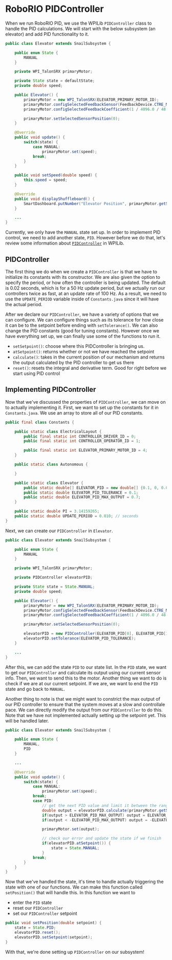
# RoboRIO PIDController

When we run RoboRIO PID, we use the WPILib `PIDController` class to handle the PID calculations. We will start with the below subsystem (an elevator) and add PID functionality to it.

```java
public class Elevator extends SnailSubsystem {

    public enum State {
        MANUAL
    }

    private WPI_TalonSRX primaryMotor;

    private State state = defaultState;
    private double speed;

    public Elevator() {
        primaryMotor = new WPI_TalonSRX(ELEVATOR_PRIMARY_MOTOR_ID);
        primaryMotor.configSelectedFeedbackSensor(FeedbackDevice.CTRE_MagEncoder_Relative);
        primaryMotor.configSelectedFeedbackCoefficient(1 / 4096.0 / 48.0 * Math.PI * 6);

        primaryMotor.setSelectedSensorPosition(0);
    }

    @Override
    public void update() {
        switch(state) {
            case MANUAL:
                primaryMotor.set(speed);
            break;
        }
    }

    public void setSpeed(double speed) {
        this.speed = speed;
    }

    @Override
    public void displayShuffleboard() {
        SmartDashboard.putNumber("Elevator Position", primaryMotor.getSelectedSensorPosition());
    }

    ...
}
```

Currently, we only have the `MANUAL` state set up. In order to implement PID control, we need to add another state, `PID`. However before we do that, let's review some information about [`PIDController`](https://first.wpi.edu/FRC/roborio/release/docs/java/edu/wpi/first/wpilibj/controller/PIDController.html) in WPILib.

## PIDController

The first thing we do when we create a `PIDController` is that we have to initialize its constants with its constructor. We are also given the option to specify the period, or how often the controller is being updated. The default is 0.02 seconds, which is for a 50 Hz update period, but we actually run our controllers twice as fast, at an update rate of 100 Hz. As a result, we need to use the `UPDATE_PERIOD` variable inside of `Constants.java` since it will have the actual period.

After we declare our `PIDController`, we have a variety of options that we can configure. We can configure things such as its tolerance for how close it can be to the setpoint before ending with `setTolerance()`. We can also change the PID constants (good for tuning constants). However once we have everything set up, we can finally use some of the functions to run it.

- `setSetpoint()`: choose where this PIDController is bringing us.
- `atSetpoint()`: returns whether or not we have reached the setpoint
- `calculate()`: takes in the current position of our mechanism and returns the output calculated by the PID controller to get us there
- `reset()`: resets the integral and derivative term. Good for right before we start using PID control

## Implementing PIDController

Now that we've discussed the properties of `PIDController`, we can move on to actually implementing it. First, we want to set up the constants for it in `Constants.java`. We use an array to store all of our PID constants.

```java
public final class Constants {

    public static class ElectricalLayout {
        public final static int CONTROLLER_DRIVER_ID = 0;
        public final static int CONTROLLER_OPERATOR_ID = 1;

        public final static int ELEVATOR_PRIMARY_MOTOR_ID = 4;
    }

    public static class Autonomous {

    }

    public static class Elevator {
        public static double[] ELEVATOR_PID = new double[] {0.1, 0, 0.01};
        public static double ELEVATOR_PID_TOLERANCE = 0.1;
        public static double ELEVATOR_PID_MAX_OUTPUT = 0.7;
    }

    public static double PI = 3.14159265;
    public static double UPDATE_PERIOD = 0.010; // seconds
}
```

Next, we can create our `PIDController` in `Elevator`.

```java
public class Elevator extends SnailSubsystem {

    public enum State {
        MANUAL
    }

    private WPI_TalonSRX primaryMotor;

    private PIDController elevatorPID;

    private State state = State.MANUAL;
    private double speed;

    public Elevator() {
        primaryMotor = new WPI_TalonSRX(ELEVATOR_PRIMARY_MOTOR_ID);
        primaryMotor.configSelectedFeedbackSensor(FeedbackDevice.CTRE_MagEncoder_Relative);
        primaryMotor.configSelectedFeedbackCoefficient(1 / 4096.0 / 48.0 * Math.PI * 6);

        primaryMotor.setSelectedSensorPosition(0);

        elevatorPID = new PIDController(ELEVATOR_PID[0], ELEVATOR_PID[1], ELEVATOR_PID[2], UPDATE_PERIOD);
        elevatorPID.setTolerance(ELEVATOR_PID_TOLERANCE);
    }

    ...
}
```

After this, we can add the state `PID` to our state list. In the `PID` state, we want to get our `PIDController` and calculate its output using our current sensor info. Then, we want to send this to the motor. Another thing we want to do is check if we are at our current setpoint. If we are, we want to end the `PID` state and go back to `MANUAL`.

Another thing to note is that we might want to constrict the max output of our PID controller to ensure that the system moves at a slow and controllale pace. We can directly modify the output from our `PIDController` to do this. Note that we have not implemented actually setting up the setpoint yet. This will be handled later.

```java
public class Elevator extends SnailSubsystem {

    public enum State {
        MANUAL,
        PID
    }

    ...

    @Override
    public void update() {
        switch(state) {
            case MANUAL:
                primaryMotor.set(speed);
            break;
            case PID:
                // get the next PID value and limit it between the ranges
                double output = elevatorPID.calculate(primaryMotor.getSelectedSensorPosition());
                if(output > ELEVATOR_PID_MAX_OUTPUT) output = ELEVATOR_PID_MAX_OUTPUT;
                if(output < -ELEVATOR_PID_MAX_OUTPUT) output = -ELEVATOR_PID_MAX_OUTPUT;

                primaryMotor.set(output);

                // check our error and update the state if we finish
                if(elevatorPID.atSetpoint()) {
                    state = State.MANUAL;
                }
            break;
        }
    }
}
```

Now that we've handled the state, it's time to handle actually triggering the state with one of our functions. We can make this function called `setPosition()` that will handle this. In this function we want to

- enter the `PID` state
- reset our `PIDController`
- set our `PIDController` setpoint

```java
public void setPosition(double setpoint) {
    state = State.PID;
    elevatorPID.reset();
    elevatorPID.setSetpoint(setpoint);
}
```

With that, we're done setting up `PIDController` on our subsystem!
